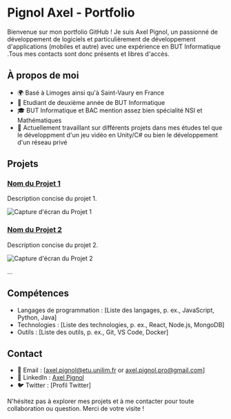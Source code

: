 # Pignol Axel - Portfolio

Bienvenue sur mon portfolio GitHub ! Je suis Axel Pignol, un passionné de développement de logiciels et particulièrement de développement d'applications (mobiles et autre) 
avec une expérience en BUT Informatique .Tous mes contacts sont donc présents et libres d'accès.

## À propos de moi

- 🌍 Basé à Limoges ainsi qu'à Saint-Vaury en France
- 💼 Etudiant de deuxième année de BUT Informatique
- 🎓 BUT Informatique et BAC mention assez bien spécialité NSI et Mathématiques
- 🚀 Actuellement travaillant sur différents projets dans mes études tel que le développment d'un jeu vidéo en Unity/C# ou bien le développement d'un réseau privé

## Projets

### [Nom du Projet 1](lien_vers_le_projet_1)
Description concise du projet 1.

![Capture d'écran du Projet 1](lien_vers_capture_d_ecran_1)

### [Nom du Projet 2](lien_vers_le_projet_2)
Description concise du projet 2.

![Capture d'écran du Projet 2](lien_vers_capture_d_ecran_2)

...

## Compétences

- Langages de programmation : [Liste des langages, p. ex., JavaScript, Python, Java]
- Technologies : [Liste des technologies, p. ex., React, Node.js, MongoDB]
- Outils : [Liste des outils, p. ex., Git, VS Code, Docker]

## Contact

- 📧 Email : [axel.pignol@etu.unilim.fr or axel.pignol.pro@gmail.com]
- 💼 LinkedIn : [Axel Pignol](https://www.linkedin.com/in/axel-pignol-6b27042a4/)
- 🐦 Twitter : [Profil Twitter]

N'hésitez pas à explorer mes projets et à me contacter pour toute collaboration ou question. Merci de votre visite !

